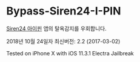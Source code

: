 # Bypass-Siren24-I-PIN

[Siren24 아이핀](https://itunes.apple.com/kr/app/id960609828) 앱의 탈옥감지를 우회합니다.

2018년 10월 24일자 최신버전: 2.2 (2017-03-02)

Tested on iPhone X with iOS 11.3.1 Electra Jailbreak